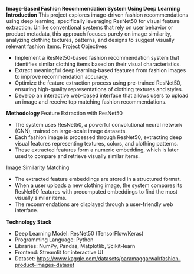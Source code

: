**Image-Based Fashion Recommendation System Using Deep Learning**
**Introduction**
This project explores image-driven fashion recommendations using deep learning, specifically leveraging ResNet50 for visual feature extraction. Unlike conventional systems that rely on user behavior or product metadata, this approach focuses purely on image similarity, analyzing clothing textures, patterns, and designs to suggest visually relevant fashion items.
Project Objectives
- Implement a ResNet50-based fashion recommendation system that identifies similar clothing items based on their visual characteristics.
- Extract meaningful deep learning-based features from fashion images to improve recommendation accuracy.
- Optimize the feature extraction process using pre-trained ResNet50, ensuring high-quality representations of clothing textures and styles.
- Develop an interactive web-based interface that allows users to upload an image and receive top matching fashion recommendations.

  
**Methodology**
Feature Extraction with ResNet50
- The system uses ResNet50, a powerful convolutional neural network (CNN), trained on large-scale image datasets.
- Each fashion image is processed through ResNet50, extracting deep visual features representing textures, colors, and clothing patterns.
- These extracted features form a numeric embedding, which is later used to compare and retrieve visually similar items.
  
Image Similarity Matching
- The extracted feature embeddings are stored in a structured format.
- When a user uploads a new clothing image, the system compares its ResNet50 features with precomputed embeddings to find the most visually similar items.
- The recommendations are displayed through a user-friendly web interface.

**Technology Stack**
- Deep Learning Model: ResNet50 (TensorFlow/Keras)
- Programming Language: Python
- Libraries: NumPy, Pandas, Matplotlib, Scikit-learn
- Frontend: Streamlit for interactive UI
- Dataset: https://www.kaggle.com/datasets/paramaggarwal/fashion-product-images-dataset
